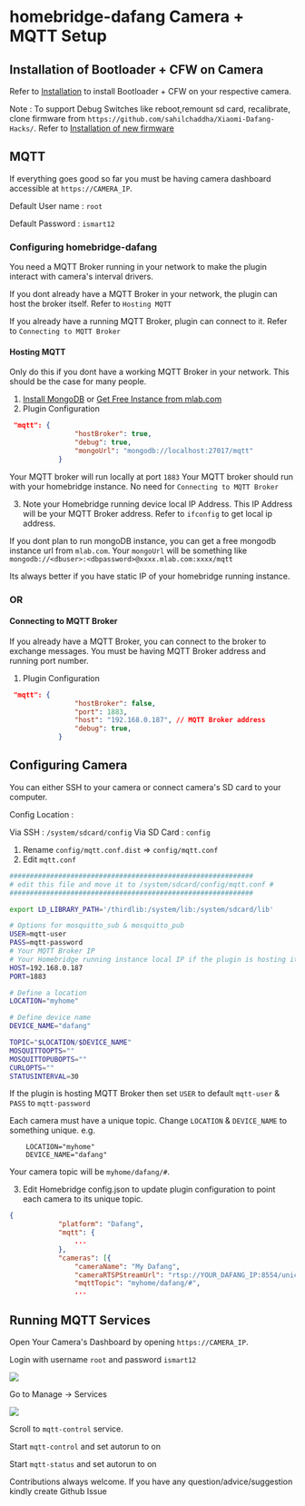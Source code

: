 # homebridge-dafang Camera + MQTT Setup

## Installation of Bootloader + CFW on Camera

Refer to [Installation](https://github.com/EliasKotlyar/Xiaomi-Dafang-Hacks/blob/master/hacks/install_cfw.md) to install Bootloader + CFW on your respective camera.

Note : To support Debug Switches like reboot,remount sd card, recalibrate, clone firmware from `https://github.com/sahilchaddha/Xiaomi-Dafang-Hacks/`. Refer to [Installation of new firmware](https://github.com/EliasKotlyar/Xiaomi-Dafang-Hacks/blob/master/hacks/install_cfw.md#installation-of-the-new-firmware)

## MQTT

If everything goes good so far you must be having camera dashboard accessible at `https://CAMERA_IP`.

Default User name : `root`

Default Password : `ismart12`

### Configuring homebridge-dafang

You need a MQTT Broker running in your network to make the plugin interact with camera's interval drivers.

If you dont already have a MQTT Broker in your network, the plugin can host the broker itself. Refer to `Hosting MQTT`

If you already have a running MQTT Broker, plugin can connect to it. Refer to `Connecting to MQTT Broker`

#### Hosting MQTT
Only do this if you dont have a working MQTT Broker in your network.
This should be the case for many people.

1. [Install MongoDB](https://www.google.com/search?q=install+mongodb&rlz=1C5CHFA_enMY772MY772&oq=install+mon&aqs=chrome.0.0j69i60j0l2j69i57j0.2227j0j1&sourceid=chrome&ie=UTF-8) or [Get Free Instance from mlab.com](https://docs.mlab.com/)
2. Plugin Configuration

```json
 "mqtt": {
                "hostBroker": true,
                "debug": true,
                "mongoUrl": "mongodb://localhost:27017/mqtt"
            }
```
Your MQTT broker will run locally at port `1883`
Your MQTT broker should run with your homebridge instance. No need for `Connecting to MQTT Broker`

3. Note your Homebridge running device local IP Address. This IP Address will be your MQTT Broker address. Refer to `ifconfig` to get local ip address.

If you dont plan to run mongoDB instance, you can get a free mongodb instance url from `mlab.com`. Your `mongoUrl` will be something like `mongodb://<dbuser>:<dbpassword>@xxxx.mlab.com:xxxx/mqtt`

Its always better if you have static IP of your homebridge running instance.

### OR 

#### Connecting to MQTT Broker

If you already have a MQTT Broker, you can connect to the broker to exchange messages.
You must be having MQTT Broker address and running port number.

1. Plugin Configuration

```json
 "mqtt": {
                "hostBroker": false,
                "port": 1883,
                "host": "192.168.0.187", // MQTT Broker address
                "debug": true,
            }
```
## Configuring Camera

You can either SSH to your camera or connect camera's SD card to your computer.

Config Location : 

Via SSH : `/system/sdcard/config`
Via SD Card : `config`

1. Rename `config/mqtt.conf.dist` => `config/mqtt.conf`
2. Edit `mqtt.conf`

```sh
############################################################
# edit this file and move it to /system/sdcard/config/mqtt.conf #
############################################################

export LD_LIBRARY_PATH='/thirdlib:/system/lib:/system/sdcard/lib'

# Options for mosquitto_sub & mosquitto_pub
USER=mqtt-user
PASS=mqtt-password
# Your MQTT Broker IP
# Your Homebridge running instance local IP if the plugin is hosting it noted from step 3 of `Hosting MQTT`
HOST=192.168.0.187
PORT=1883

# Define a location
LOCATION="myhome"

# Define device name
DEVICE_NAME="dafang"

TOPIC="$LOCATION/$DEVICE_NAME"
MOSQUITTOOPTS=""
MOSQUITTOPUBOPTS=""
CURLOPTS=""
STATUSINTERVAL=30
```

If the plugin is hosting MQTT Broker then set `USER` to default `mqtt-user` & `PASS` to `mqtt-password`

Each camera must have a unique topic. 
Change `LOCATION` & `DEVICE_NAME` to something unique.
e.g.
```
    LOCATION="myhome"
    DEVICE_NAME="dafang"
```
Your camera topic will be `myhome/dafang/#`.

3. Edit Homebridge config.json to update plugin configuration to point each camera to its unique topic.

```json
{
            "platform": "Dafang",
            "mqtt": {
                ...
            },
            "cameras": [{
                "cameraName": "My Dafang",
                "cameraRTSPStreamUrl": "rtsp://YOUR_DAFANG_IP:8554/unicast",
                "mqttTopic": "myhome/dafang/#",
                ...
```



## Running MQTT Services

Open Your Camera's Dashboard by opening `https://CAMERA_IP`.

Login with username `root` and password `ismart12`

![](https://raw.githubusercontent.com/sahilchaddha/homebridge-dafang/master/assets/shot-2.png)

Go to Manage -> Services

![](https://raw.githubusercontent.com/sahilchaddha/homebridge-dafang/master/assets/shot-1.png)

Scroll to `mqtt-control` service.

Start `mqtt-control` and set autorun to on

Start `mqtt-status` and set autorun to on

Contributions always welcome.
If you have any question/advice/suggestion kindly create Github Issue